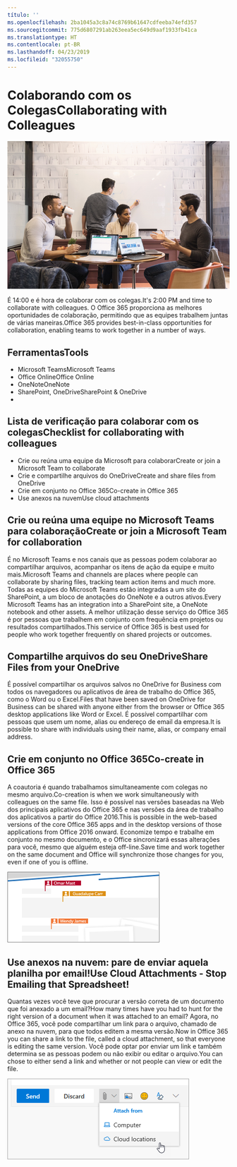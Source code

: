 ```yaml
---
título: ''
ms.openlocfilehash: 2ba1045a3c8a74c8769b61647cdfeeba74efd357
ms.sourcegitcommit: 775d6807291ab263eea5ec649d9aaf1933fb41ca
ms.translationtype: HT
ms.contentlocale: pt-BR
ms.lasthandoff: 04/23/2019
ms.locfileid: "32055750"
---
```

# <a name="collaborating-with-colleagues"></a><span data-ttu-id="4a472-102">Colaborando com os Colegas</span><span class="sxs-lookup"><span data-stu-id="4a472-102">Collaborating with Colleagues</span></span>

![Visual de deslocamento](media/ditl_collab.png)

<span data-ttu-id="4a472-104">É 14:00 e é hora de colaborar com os colegas.</span><span class="sxs-lookup"><span data-stu-id="4a472-104">It's 2:00 PM and time to collaborate with colleagues.</span></span> <span data-ttu-id="4a472-105">O Office 365 proporciona as melhores oportunidades de colaboração, permitindo que as equipes trabalhem juntas de várias maneiras.</span><span class="sxs-lookup"><span data-stu-id="4a472-105">Office 365 provides best-in-class opportunities for collaboration, enabling teams to work together in a number of ways.</span></span> 

## <a name="tools"></a><span data-ttu-id="4a472-106">Ferramentas</span><span class="sxs-lookup"><span data-stu-id="4a472-106">Tools</span></span>
- <span data-ttu-id="4a472-107">Microsoft Teams</span><span class="sxs-lookup"><span data-stu-id="4a472-107">Microsoft Teams</span></span>
- <span data-ttu-id="4a472-108">Office Online</span><span class="sxs-lookup"><span data-stu-id="4a472-108">Office Online</span></span>
- <span data-ttu-id="4a472-109">OneNote</span><span class="sxs-lookup"><span data-stu-id="4a472-109">OneNote</span></span>
- <span data-ttu-id="4a472-110">SharePoint, OneDrive</span><span class="sxs-lookup"><span data-stu-id="4a472-110">SharePoint & OneDrive</span></span>
- 
## <a name="checklist-for-collaborating-with-colleagues"></a><span data-ttu-id="4a472-111">Lista de verificação para colaborar com os colegas</span><span class="sxs-lookup"><span data-stu-id="4a472-111">Checklist for collaborating with colleagues</span></span>
- <span data-ttu-id="4a472-112">Crie ou reúna uma equipe da Microsoft para colaborar</span><span class="sxs-lookup"><span data-stu-id="4a472-112">Create or join a Microsoft Team to collaborate</span></span>
- <span data-ttu-id="4a472-113">Crie e compartilhe arquivos do OneDrive</span><span class="sxs-lookup"><span data-stu-id="4a472-113">Create and share files from OneDrive</span></span> 
- <span data-ttu-id="4a472-114">Crie em conjunto no Office 365</span><span class="sxs-lookup"><span data-stu-id="4a472-114">Co-create in Office 365</span></span> 
- <span data-ttu-id="4a472-115">Use anexos na nuvem</span><span class="sxs-lookup"><span data-stu-id="4a472-115">Use cloud attachments</span></span>

## <a name="create-or-join-a-microsoft-team-for-collaboration"></a><span data-ttu-id="4a472-116">Crie ou reúna uma equipe no Microsoft Teams para colaboração</span><span class="sxs-lookup"><span data-stu-id="4a472-116">Create or join a Microsoft Team for collaboration</span></span>

<span data-ttu-id="4a472-117">É no Microsoft Teams e nos canais que as pessoas podem colaborar ao compartilhar arquivos, acompanhar os itens de ação da equipe e muito mais.</span><span class="sxs-lookup"><span data-stu-id="4a472-117">Microsoft Teams and channels are places where people can collaborate by sharing files, tracking team action items and much more.</span></span> <span data-ttu-id="4a472-118">Todas as equipes do Microsoft Teams estão integradas a um site do SharePoint, a um bloco de anotações do OneNote e a outros ativos.</span><span class="sxs-lookup"><span data-stu-id="4a472-118">Every Microsoft Teams has an integration into a SharePoint site, a OneNote notebook and other assets.</span></span> <span data-ttu-id="4a472-119">A melhor utilização desse serviço do Office 365 é por pessoas que trabalhem em conjunto com frequência em projetos ou resultados compartilhados.</span><span class="sxs-lookup"><span data-stu-id="4a472-119">This service of Office 365 is best used for people who work together frequently on shared projects or outcomes.</span></span> 

## <a name="share-files-from-your-onedrive"></a><span data-ttu-id="4a472-120">Compartilhe arquivos do seu OneDrive</span><span class="sxs-lookup"><span data-stu-id="4a472-120">Share Files from your OneDrive</span></span>
<span data-ttu-id="4a472-121">É possível compartilhar os arquivos salvos no OneDrive for Business com todos os navegadores ou aplicativos de área de trabalho do Office 365, como o Word ou o Excel.</span><span class="sxs-lookup"><span data-stu-id="4a472-121">Files that have been saved on OneDrive for Business can be shared with anyone either from the browser or Office 365 desktop applications like Word or Excel.</span></span> <span data-ttu-id="4a472-122">É possível compartilhar com pessoas que usem um nome, alias ou endereço de email da empresa.</span><span class="sxs-lookup"><span data-stu-id="4a472-122">It is possible to share with individuals using their name, alias, or company email address.</span></span> 

## <a name="co-create-in-office-365"></a><span data-ttu-id="4a472-123">Crie em conjunto no Office 365</span><span class="sxs-lookup"><span data-stu-id="4a472-123">Co-create in Office 365</span></span>
<span data-ttu-id="4a472-124">A coautoria é quando trabalhamos simultaneamente com colegas no mesmo arquivo.</span><span class="sxs-lookup"><span data-stu-id="4a472-124">Co-creation is when we work simultaneously with colleagues on the same file.</span></span> <span data-ttu-id="4a472-125">Isso é possível nas versões baseadas na Web dos principais aplicativos do Office 365 e nas versões da área de trabalho dos aplicativos a partir do Office 2016.</span><span class="sxs-lookup"><span data-stu-id="4a472-125">This is possible in the web-based versions of the core Office 365 apps and in the desktop versions of those applications from Office 2016 onward.</span></span>  <span data-ttu-id="4a472-126">Economize tempo e trabalhe em conjunto no mesmo documento, e o Office sincronizará essas alterações para você, mesmo que alguém esteja off-line.</span><span class="sxs-lookup"><span data-stu-id="4a472-126">Save time and work together on the same document and Office will synchronize those changes for you, even if one of you is offline.</span></span> 

![Coautoria no Word](media/ditl_coauth.png)

## <a name="use-cloud-attachments---stop-emailing-that-spreadsheet"></a><span data-ttu-id="4a472-128">Use anexos na nuvem: pare de enviar aquela planilha por email!</span><span class="sxs-lookup"><span data-stu-id="4a472-128">Use Cloud Attachments - Stop Emailing that Spreadsheet!</span></span>
<span data-ttu-id="4a472-129">Quantas vezes você teve que procurar a versão correta de um documento que foi anexado a um email?</span><span class="sxs-lookup"><span data-stu-id="4a472-129">How many times have you had to hunt for the right version of a document when it was attached to an email?</span></span> <span data-ttu-id="4a472-130">Agora, no Office 365, você pode compartilhar um link para o arquivo, chamado de anexo na nuvem, para que todos editem a mesma versão.</span><span class="sxs-lookup"><span data-stu-id="4a472-130">Now in Office 365 you can share a link to the file, called a cloud attachment, so that everyone is editing the same version.</span></span>  <span data-ttu-id="4a472-131">Você pode optar por enviar um link e também determina se as pessoas podem ou não exibir ou editar o arquivo.</span><span class="sxs-lookup"><span data-stu-id="4a472-131">You can chose to either send a link and whether or not people can view or edit the file.</span></span> 

![Anexos na Nuvem](media/ditl_cloudattach.png)

